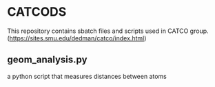 # CATCODS
This repository contains sbatch files and scripts used in CATCO group.
(https://sites.smu.edu/dedman/catco/index.html)

## geom_analysis.py
a python script that measures distances between atoms
